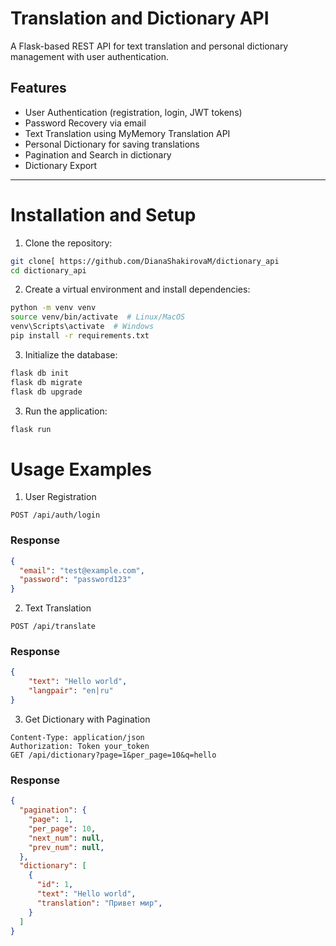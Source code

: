# Translation and Dictionary API

A Flask-based REST API for text translation and personal dictionary management with user authentication.

## Features
- User Authentication (registration, login, JWT tokens)
- Password Recovery via email
- Text Translation using MyMemory Translation API
- Personal Dictionary for saving translations
- Pagination and Search in dictionary
- Dictionary Export
---
# Installation and Setup
1. Clone the repository:
```bash
git clone[ https://github.com/DianaShakirovaM/dictionary_api
cd dictionary_api
```
2. Create a virtual environment and install dependencies:
```bash
python -m venv venv
source venv/bin/activate  # Linux/MacOS
venv\Scripts\activate  # Windows
pip install -r requirements.txt
```
3. Initialize the database:
```bash
flask db init
flask db migrate
flask db upgrade
```
3. Run the application:
```bash
flask run
```
# Usage Examples
1. User Registration
```http
POST /api/auth/login 
```
### Response
```json
{
  "email": "test@example.com",
  "password": "password123"
}
```
2. Text Translation
```
POST /api/translate
```
### Response
```json
{
    "text": "Hello world",
    "langpair": "en|ru"
}
```
3. Get Dictionary with Pagination
```http
Content-Type: application/json
Authorization: Token your_token
GET /api/dictionary?page=1&per_page=10&q=hello
```
### Response
```json
{
  "pagination": {
    "page": 1,
    "per_page": 10,
    "next_num": null,
    "prev_num": null,
  },
  "dictionary": [
    {
      "id": 1,
      "text": "Hello world",
      "translation": "Привет мир",
    }
  ]
}
```
